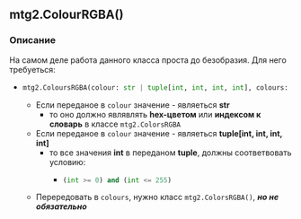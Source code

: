 ## mtg2.ColourRGBA()
### Описание
На самом деле работа данного класса проста до безобразия. Для него требуеться:
- ```python 
  mtg2.ColoursRGBA(colour: str | tuple[int, int, int, int], colours: Optional[ColorsRGBA]=None)
  ```
    - Если переданое в `colour` значение - являеться **str**
        - то оно должно являвлять **hex-цветом** или **индексом к словарь** в классе `mtg2.ColorsRGBA`
    - Если переданое в `colour` значение - являеться **tuple[int, int, int, int]**
        - то все значения **int** в переданом **tuple**, должны соответвовать условию:
            - ```python
              (int >= 0) and (int <= 255)
              ```
    - Перередовать в `colours`, нужно класс `mtg2.ColorsRGBA()`, ***но не обязательно***
